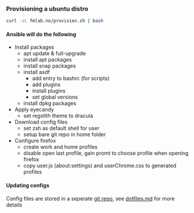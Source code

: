 ### Provisioning a ubuntu distro

```bash
curl -sL fmlab.no/provision.sh | bash
```

#### Ansible will do the following

- Install packages
	- apt update & full-upgrade
	- install apt packages
	- install snap packages
	- install asdf
		- add entry to bashrc (for scripts)
		- add plugins
		- install plugins
		- set global versions
	- install dpkg packages
- Apply eyecandy
	- set regolith theme to dracula
- Download config files
	- set zsh as default shell for user
	- setup bare git repo in home folder
- Configure firefox
	- create work and home profiles
	- disable open last profile, gain promt to choose profile when opening firefox
	- copy user.js (about:settings) and userChrome.css to generated profiles

#### Updating configs

Config files are stored in a seperate [git repo](https://github.com/frealmyr/dotfiles-configs), see [dotfiles.md](dotfiles.md) for more details
